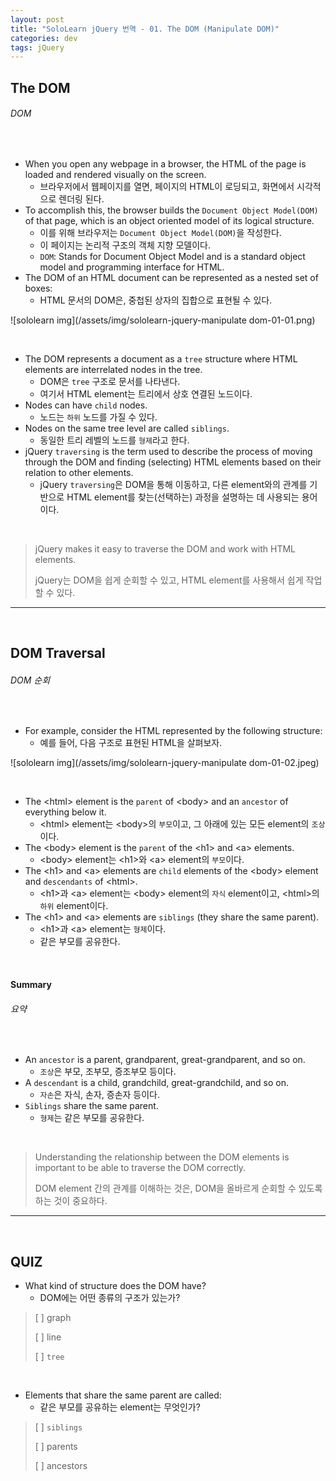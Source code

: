 ```yaml
---
layout: post
title: "SoloLearn jQuery 번역 - 01. The DOM (Manipulate DOM)"
categories: dev
tags: jQuery
---
```


## The DOM

###### DOM

<br>

- When you open any webpage in a browser, the HTML of the page is loaded and rendered visually on the screen.
  - 브라우저에서 웹페이지를 열면, 페이지의 HTML이 로딩되고, 화면에서 시각적으로 렌더링 된다.
- To accomplish this, the browser builds the `Document Object Model(DOM)` of that page, which is an object oriented model of its logical structure.
  - 이를 위해 브라우저는 `Document Object Model(DOM)`을 작성한다.
  - 이 페이지는 논리적 구조의 객체 지향 모델이다.
  - `DOM`: Stands for Document Object Model and is a standard object model and programming interface for HTML.
- The DOM of an HTML document can be represented as a nested set of boxes:
  - HTML 문서의 DOM은, 중첩된 상자의 집합으로 표현될 수 있다.

![sololearn img](/assets/img/sololearn-jquery-manipulate dom-01-01.png)

<br>

- The DOM represents a document as a `tree` structure where HTML elements are interrelated nodes in the tree.
  - DOM은 `tree` 구조로 문서를 나타낸다.
  - 여기서 HTML element는 트리에서 상호 연결된 노드이다.
- Nodes can have `child` nodes.
  - 노드는 `하위` 노드를 가질 수 있다.
- Nodes on the same tree level are called `siblings`.
  - 동일한 트리 레벨의 노드를 `형제`라고 한다.
- jQuery `traversing` is the term used to describe the process of moving through the DOM and finding (selecting) HTML elements based on their relation to other elements.
  - jQuery `traversing`은 DOM을 통해 이동하고, 다른 element와의 관계를 기반으로 HTML element를 찾는(선택하는) 과정을 설명하는 데 사용되는 용어이다.

<br>

> jQuery makes it easy to traverse the DOM and work with HTML elements.
>
> jQuery는 DOM을 쉽게 순회할 수 있고, HTML element를 사용해서 쉽게 작업할 수 있다.

------

<br>

## DOM Traversal

###### DOM 순회

<br>

- For example, consider the HTML represented by the following structure:
  - 예를 들어, 다음 구조로 표현된 HTML을 살펴보자.

![sololearn img](/assets/img/sololearn-jquery-manipulate dom-01-02.jpeg)

<br>

- The \<html> element is the `parent` of \<body> and an `ancestor` of everything below it.
  - \<html> element는 \<body>의 `부모`이고, 그 아래에 있는 모든 element의 `조상`이다.
- The \<body> element is the `parent` of the \<h1> and \<a> elements.
  - \<body> element는 \<h1>와 \<a> element의 `부모`이다.
- The \<h1> and \<a> elements are `child` elements of the \<body> element and `descendants` of \<html>.
  - \<h1>과 \<a> element는 \<body> element의 `자식` element이고, \<html>의 `하위` element이다.
- The \<h1> and \<a> elements are `siblings` (they share the same parent).
  - \<h1>과 \<a> element는 `형제`이다.
  - 같은 부모를 공유한다.

<br>

#### Summary

###### 요약

<br>

- An `ancestor` is a parent, grandparent, great-grandparent, and so on.
  - `조상`은 부모, 조부모, 증조부모 등이다.
- A `descendant` is a child, grandchild, great-grandchild, and so on.
  - `자손`은 자식, 손자, 증손자 등이다.
- `Siblings` share the same parent.
  - `형제`는 같은 부모를 공유한다.

<br>

> Understanding the relationship between the DOM elements is important to be able to traverse the DOM correctly.
>
> DOM element 간의 관계를 이해하는 것은, DOM을 올바르게 순회할 수 있도록 하는 것이 중요하다.

------

<br>

## QUIZ

- What kind of structure does the DOM have?
  - DOM에는 어떤 종류의 구조가 있는가?

> [ ] graph
>
> [ ] line
>
> [ ] `tree`

<br>

- Elements that share the same parent are called:
  - 같은 부모를 공유하는 element는 무엇인가?

> [ ] `siblings`
>
> [ ] parents
>
> [ ] ancestors

<br>
